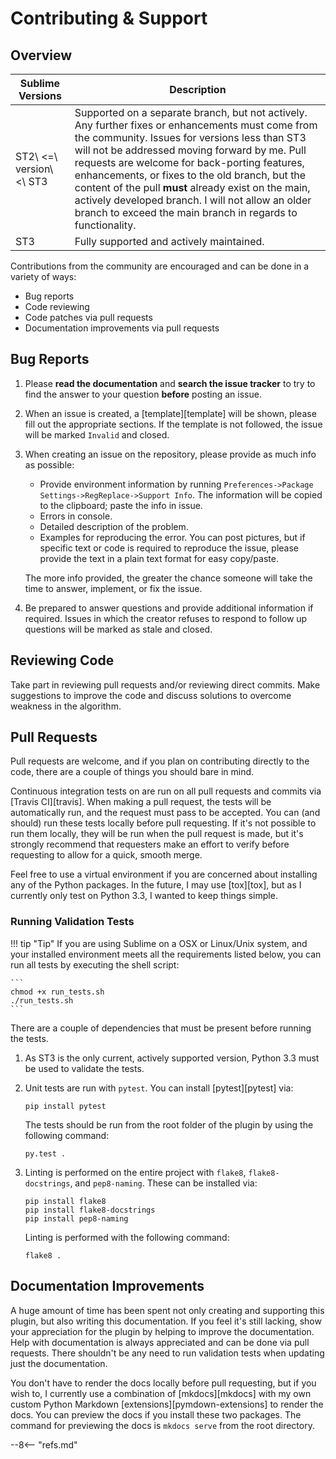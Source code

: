 # Contributing &amp; Support

## Overview

Sublime Versions | Description
-----------------|------------
ST2\ <=\ version\ <\ ST3 | Supported on a separate branch, but not actively.  Any further fixes or enhancements must come from the community.  Issues for versions less than ST3 will not be addressed moving forward by me.  Pull requests are welcome for back-porting features, enhancements, or fixes to the old branch, but the content of the pull **must** already exist on the main, actively developed branch.  I will not allow an older branch to exceed the main branch in regards to functionality. |
ST3 | Fully supported and actively maintained.

Contributions from the community are encouraged and can be done in a variety of ways:

- Bug reports
- Code reviewing
- Code patches via pull requests
- Documentation improvements via pull requests

## Bug Reports

1. Please **read the documentation** and **search the issue tracker** to try to find the answer to your question **before** posting an issue.

2. When an issue is created, a [template][template] will be shown, please fill out the appropriate sections. If the template is not followed, the issue will be marked `Invalid` and closed.

3. When creating an issue on the repository, please provide as much info as possible:

    - Provide environment information by running `Preferences->Package Settings->RegReplace->Support Info`.  The information will be copied to the clipboard; paste the info in issue.
    - Errors in console.
    - Detailed description of the problem.
    - Examples for reproducing the error.  You can post pictures, but if specific text or code is required to reproduce the issue, please provide the text in a plain text format for easy copy/paste.

    The more info provided, the greater the chance someone will take the time to answer, implement, or fix the issue.

4. Be prepared to answer questions and provide additional information if required.  Issues in which the creator refuses to respond to follow up questions will be marked as stale and closed.

## Reviewing Code

Take part in reviewing pull requests and/or reviewing direct commits.  Make suggestions to improve the code and discuss solutions to overcome weakness in the algorithm.

## Pull Requests

Pull requests are welcome, and if you plan on contributing directly to the code, there are a couple of things you should bare in mind.

Continuous integration tests on are run on all pull requests and commits via [Travis CI][travis].  When making a pull request, the tests will be automatically run, and the request must pass to be accepted.  You can (and should) run these tests locally before pull requesting.  If it's not possible to run them locally, they will be run when the pull request is made, but it's strongly recommend that requesters make an effort to verify before requesting to allow for a quick, smooth merge.

Feel free to use a virtual environment if you are concerned about installing any of the Python packages.  In the future, I may use [tox][tox], but as I currently only test on Python 3.3, I wanted to keep things simple.

### Running Validation Tests

!!! tip "Tip"
    If you are using Sublime on a OSX or Linux/Unix system, and your installed environment meets all the requirements listed below, you can run all tests by executing the shell script:

    ```
    chmod +x run_tests.sh
    ./run_tests.sh
    ```

There are a couple of dependencies that must be present before running the tests.

1. As ST3 is the only current, actively supported version, Python 3.3 must be used to validate the tests.

2. Unit tests are run with `pytest`.  You can install [pytest][pytest] via:

    ```
    pip install pytest
    ```

    The tests should be run from the root folder of the plugin by using the following command:

    ```
    py.test .
    ```

3. Linting is performed on the entire project with `flake8`, `flake8-docstrings`, and `pep8-naming`.  These can be installed via:

    ```
    pip install flake8
    pip install flake8-docstrings
    pip install pep8-naming
    ```

    Linting is performed with the following command:

    ```
    flake8 .
    ```

## Documentation Improvements

A huge amount of time has been spent not only creating and supporting this plugin, but also writing this documentation.  If you feel it's still lacking, show your appreciation for the plugin by helping to improve the documentation.  Help with documentation is always appreciated and can be done via pull requests.  There shouldn't be any need to run validation tests when updating just the documentation.

You don't have to render the docs locally before pull requesting, but if you wish to, I currently use a combination of [mkdocs][mkdocs] with my own custom Python Markdown [extensions][pymdown-extensions] to render the docs.  You can preview the docs if you install these two packages.  The command for previewing the docs is `mkdocs serve` from the root directory.

--8<-- "refs.md"
